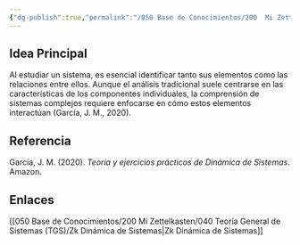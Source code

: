 ```yaml
---
{"dg-publish":true,"permalink":"/050 Base de Conocimientos/200  Mi Zettelkasten/040 Teoría General de Sistemas (TGS)/Zk Definir el Sistema a Estudiar/","tags":["sistema","proceso"]}
---
```


## Idea Principal
Al estudiar un sistema, es esencial identificar tanto sus elementos como las relaciones entre ellos. Aunque el análisis tradicional suele centrarse en las características de los componentes individuales, la comprensión de sistemas complejos requiere enfocarse en cómo estos elementos interactúan (García, J. M., 2020).

## Referencia
García, J. M. (2020). _Teoría y ejercicios prácticos de Dinámica de Sistemas_. Amazon.

## Enlaces
[[050 Base de Conocimientos/200  Mi Zettelkasten/040 Teoría General de Sistemas (TGS)/Zk Dinámica de Sistemas\|Zk Dinámica de Sistemas]]

